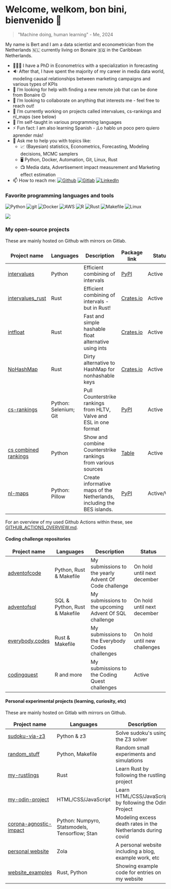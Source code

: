 # Welcome, welkom, bon bini, bienvenido 👋

> "Machine doing, human learning" - Me, 2024

My name is Bert and I am a data scientist and econometrician from the Netherlands 🇳🇱 currently living on Bonaire 🇧🇶 in the Caribbean Netherlands.

- 🧑🏻‍🎓 I have a PhD in Econometrics with a specialization in forecasting
- 🔉 After that, I have spent the majority of my career in media data world, modeling causal relationships between marketing campaigns and various types of KPIs
- 🤔 I’m looking for help with finding a new remote job that can be done from Bonaire 😉
- 👯 I’m looking to collaborate on anything that interests me - feel free to reach out!
- 🔭 I’m currently working on projects called intervalues, cs-rankings and nl_maps (see below)
- 🌱 I’m self-taught in various programming languages 
- ⚡ Fun fact: I am also learning Spanish - ¡Lo hablo un poco pero quiero aprender más!
- 💬 Ask me to help you with topics like:
  -   📈 (Bayesian) statistics, Econometrics, Forecasting, Modeling decisions, MCMC samplers
  -   🖥️ Python, Docker, Automation, Git, Linux, Rust
  -   📺 Media data, Advertisement impact measurement and Marketing effect estimation
- 📫 How to reach me: [<img alt="Github" src="https://img.shields.io/badge/-Github-010409?style=flat-square&logo=github&logoColor=white" />](https://github.com/debruijn)
  [<img alt="Gitlab" src="https://img.shields.io/badge/-Gitlab-E2492F?style=flat-square&logo=gitlab&logoColor=white" />](http://gitlab.com/bert.debruijn)
  [<img alt="LinkedIn" src="https://img.shields.io/badge/-LinkedIn-007ACC?style=flat-square&logo=linkedin&logoColor=white" />](https://www.linkedin.com/in/lpdebruijn)
<!-- - 😄 Pronouns: he/him/his -->

<h3>Favorite programming languages and tools</h3>
<p>
  <img alt="Python" src="https://img.shields.io/badge/-Python-007ACC?style=flat-square&logo=python&logoColor=white" />
  <img alt="git" src="https://img.shields.io/badge/-git-F05032?style=flat-square&logo=git&logoColor=white" />
  <img alt="Docker" src="https://img.shields.io/badge/-Docker-46a2f1?style=flat-square&logo=docker&logoColor=white" />
  <img alt="AWS" src="https://img.shields.io/badge/-AWS-ff9900?style=flat-square&logo=amazon&logoColor=white" />
  <img alt='R' src="https://img.shields.io/badge/-R-266DBE?style=flat-square&logo=R&logoColor=white" />
  <img alt='Rust' src="https://img.shields.io/badge/-Rust-F75108?style=flat-square&logo=rust&logoColor=white" />
  <img alt='Makefile' src="https://img.shields.io/badge/-Makefile-777777?style=flat-square&logo=gnu&logoColor=white" />
  <img alt='Linux' src="https://img.shields.io/badge/-Linux-FECC32?style=flat-square&logo=linux&logoColor=white" />
</p>

<!-- <a href="https://github.com/debruijn/github-readme-stats"><img align="center" src="https://github-readme-stats.vercel.app/api?username=debruijn&show_icons=true&include_all_commits=true&theme=buefy&hide_border=true" alt="My github stats" /></a> -->
<a href="https://github.com/debruijn?tab=repositories"><img align="center" src="https://github-readme-stats.vercel.app/api/top-langs/?username=debruijn&layout=compact&theme=transparent&hide_border=false&&langs_count=10" /></a>

<h3>My open-source projects</h3>
These are mainly hosted on Github with mirrors on Gitlab.
<table>
  <thead align="center">
    <tr border: none;>
      <td><b>Project name</b></td>
      <td><b>Languages</b></td>
      <td><b>Description</b></td>
      <td><b>Package link</b></td>
      <td><b>Status</b></td>
    </tr>
  </thead>
  <tbody>
    <tr>
      <td><a href="https://github.com/debruijn/intervalues">intervalues</a></td>
      <td>Python</td>
      <td>Efficient combining of intervals</td>
      <td><a href="https://pypi.org/project/intervalues/">PyPI</a></td>
      <td>Active</td>
    </tr>
    <tr>
      <td><a href="https://github.com/debruijn/intervalues_rust">intervalues_rust</a></td>
      <td>Rust</td>
      <td>Efficient combining of intervals - but in Rust!</td>
      <td><a href="https://crates.io/crates/intervalues/">Crates.io</a></td>
      <td>Active</td>
    </tr>
    <tr>
      <td><a href="https://github.com/debruijn/intfloat">intfloat</a></td>
      <td>Rust</td>
      <td>Fast and simple hashable float alternative using ints</td>
      <td><a href="https://crates.io/crates/intfloat/">Crates.io</a></td>
      <td>Active</td>
    </tr>
    <tr>
      <td><a href="https://github.com/debruijn/nohashmap">NoHashMap</a></td>
      <td>Rust</td>
      <td>Dirty alternative to HashMap for nonhashable keys</td>
      <td><a href="https://crates.io/crates/nonhashmap/">Crates.io</a></td>
      <td>Active</td>
    </tr>
    <tr>
      <td><a href="https://github.com/debruijn/cs_rankings">cs-rankings</a></td>
      <td>Python: Selenium; Git</td>
      <td>Pull Counterstrike rankings from HLTV, Valve and ESL in one format</td>
      <td><a href="https://pypi.org/project/cs-rankings/">PyPI</a></td>
      <td>Active</td>
    </tr>
    <tr>
      <td><a href="https://github.com/debruijn/cs2">cs combined rankings</a></td>
      <td>Python</td>
      <td>Show and combine Counterstrike rankings from various sources</td>
      <td><a href="https://github.com/debruijn/cs2/blob/main/combined_cs2_rankings/optimal_score.md">Table</a></td>
      <td>Active</td>
    </tr>
    <tr>
      <td><a href="https://github.com/debruijn/nl_maps">nl-maps</a></td>
      <td>Python: Pillow</td>
      <td> Create informative maps of the Netherlands, including the BES islands.</td>
      <td><a href="https://pypi.org/project/nl-maps/">PyPI</a></td>
      <td>Active/WIP</td>
    </tr>
  </tbody>
</table>

For an overview of my used Github Actions within these, see [GITHUB_ACTIONS_OVERVIEW.md](GITHUB_ACTIONS_OVERVIEW.md).

<h4>Coding challenge repositories</h4>
<table>
  <thead align="center">
    <tr border: none;>
      <td><b>Project name</b></td>
      <td><b>Languages</b></td>
      <td><b>Description</b></td>
      <td><b>Status</b></td>
    </tr>
  </thead>
  <tbody>
    <tr>
      <td><a href="https://github.com/debruijn/adventofcode">adventofcode</a></td>
      <td>Python, Rust & Makefile</td>
      <td>My submissions to the yearly Advent Of Code challenge</td>
      <td>On hold until next december</td>
    </tr>
    <tr>
      <td><a href="https://github.com/debruijn/adventofsql">adventofsql</a></td>
      <td>SQL & Python, Rust & Makefile</td>
      <td>My submissions to the upcoming Advent Of SQL challenge</td>
      <td>On hold until next december</td>
    </tr>
    <tr>
      <td><a href="https://github.com/debruijn/everybody.codes">everybody.codes</a></td>
      <td>Rust & Makefile</td>
      <td>My submissions to the Everybody Codes challenges</td>
      <td>On hold until new challenges</td>
    </tr>
    <tr>
      <td><a href="https://github.com/debruijn/codingquest">codingquest</a></td>
      <td>R and more</td>
      <td>My submissions to the Coding Quest challenges</td>
      <td>Active</td>
    </tr>
  </tbody>
</table>

<h4>Personal experimental projects (learning, curiosity, etc)</h4>
These are mainly hosted on Gitlab with mirrors on Github.
<table>
  <thead align="center">
    <tr border: none;>
      <td><b>Project name</b></td>
      <td><b>Languages</b></td>
      <td><b>Description</b></td>
      <td><b>Status</b></td>
    </tr>
  </thead>
  <tbody>
    <tr>
      <td><a href="https://github.com/debruijn/sudoku-via-z3">sudoku-via-z3</a></td>
      <td>Python & z3</td>
      <td>Solve sudoku's using the Z3 solver</td>
      <td>On hold</td>
    </tr>
    <tr>
      <td><a href="https://github.com/debruijn/random_stuff">random_stuff</a></td>
      <td>Python, Makefile</td>
      <td>Random small experiments and simulations</td>
      <td>Sporadically</td>
    </tr>
    <tr>
      <td><a href="https://github.com/debruijn/my_rustlings">my-rustlings</a></td>
      <td>Rust</td>
      <td>Learn Rust by following the rustlings project</td>
      <td>Completed</td>
    </tr>
    <tr>
      <td><a href="https://github.com/debruijn/my-odin-project">my-odin-project</a></td>
      <td>HTML/CSS/JavaScript</td>
      <td>Learn HTML/CSS/JavaScript by following the Odin Project</td>
      <td>Active</td>
    </tr>
    <tr>
      <td><a href="https://github.com/debruijn/corona_agnostic_impact">corona-agnostic-impact</a></td>
      <td>Python: Numpyro, Statsmodels, Tensorflow; Stan</td>
      <td>Modeling excess death rates in the Netherlands during covid</td>
      <td>On hold</td>
    </tr>
    <tr>
      <td><a href="https://github.com/debruijn/debruijn.github.io">personal website</a></td>
      <td>Zola</td>
      <td>A personal website including a blog, example work, etc</td>
      <td>Active</td>
    </tr>
    <tr>
      <td><a href="https://github.com/debruijn/website_examples">website_examples</a></td>
      <td>Rust, Python</td>
      <td>Showing example code for entries on my website</td>
      <td>Active</td>
    </tr>
  </tbody>
</table>

